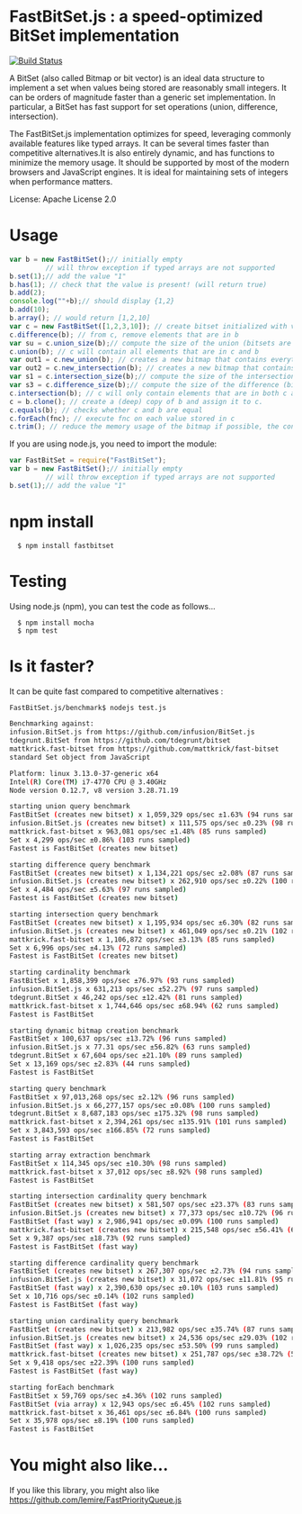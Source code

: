 # FastBitSet.js : a speed-optimized BitSet implementation
[![Build Status](https://travis-ci.org/lemire/FastBitSet.js.png)](https://travis-ci.org/lemire/FastBitSet.js) 


A BitSet  (also called Bitmap or bit vector) is an ideal data structure to implement a
set when values being stored are reasonably small integers. It can be orders of magnitude
faster than a generic set implementation. In particular, a BitSet has fast support for set
operations (union, difference, intersection).

The FastBitSet.js implementation optimizes for speed, leveraging commonly available features
like typed arrays. It can be several times faster than competitive alternatives.It is also entirely dynamic, and has functions to minimize the memory usage. It should be supported by most of the modern browsers and JavaScript
engines.  It is ideal for maintaining sets of integers when performance matters.

License: Apache License 2.0



Usage
===

```javascript
var b = new FastBitSet();// initially empty
         // will throw exception if typed arrays are not supported
b.set(1);// add the value "1"
b.has(1); // check that the value is present! (will return true)
b.add(2);
console.log(""+b);// should display {1,2}
b.add(10);
b.array(); // would return [1,2,10]
var c = new FastBitSet([1,2,3,10]); // create bitset initialized with values 1,2,3,10
c.difference(b); // from c, remove elements that are in b
var su = c.union_size(b);// compute the size of the union (bitsets are unchanged)
c.union(b); // c will contain all elements that are in c and b
var out1 = c.new_union(b); // creates a new bitmap that contains everything in c and b 
var out2 = c.new_intersection(b); // creates a new bitmap that contains everything that is in both c and b 
var s1 = c.intersection_size(b);// compute the size of the intersection (bitsets are unchanged)
var s3 = c.difference_size(b);// compute the size of the difference (bitsets are unchanged)
c.intersection(b); // c will only contain elements that are in both c and b
c = b.clone(); // create a (deep) copy of b and assign it to c.
c.equals(b); // checks whether c and b are equal
c.forEach(fnc); // execute fnc on each value stored in c
c.trim(); // reduce the memory usage of the bitmap if possible, the content remains the same 
```

If you are using node.js, you need to import the module:

```javascript
var FastBitSet = require("FastBitSet");
var b = new FastBitSet();// initially empty
         // will throw exception if typed arrays are not supported
b.set(1);// add the value "1"
```
npm install
===

      $ npm install fastbitset

Testing
===

Using node.js (npm), you can test the code as follows...

      $ npm install mocha
      $ npm test



Is it faster?
===

It can be quite fast compared to competitive alternatives :

```bash
FastBitSet.js/benchmark$ nodejs test.js

Benchmarking against:
infusion.BitSet.js from https://github.com/infusion/BitSet.js
tdegrunt.BitSet from https://github.com/tdegrunt/bitset
mattkrick.fast-bitset from https://github.com/mattkrick/fast-bitset
standard Set object from JavaScript

Platform: linux 3.13.0-37-generic x64
Intel(R) Core(TM) i7-4770 CPU @ 3.40GHz
Node version 0.12.7, v8 version 3.28.71.19

starting union query benchmark
FastBitSet (creates new bitset) x 1,059,329 ops/sec ±1.63% (94 runs sampled)
infusion.BitSet.js (creates new bitset) x 111,575 ops/sec ±0.23% (98 runs sampled)
mattkrick.fast-bitset x 963,081 ops/sec ±1.48% (85 runs sampled)
Set x 4,299 ops/sec ±0.86% (103 runs sampled)
Fastest is FastBitSet (creates new bitset)

starting difference query benchmark
FastBitSet (creates new bitset) x 1,134,221 ops/sec ±2.08% (87 runs sampled)
infusion.BitSet.js (creates new bitset) x 262,910 ops/sec ±0.22% (100 runs sampled)
Set x 4,484 ops/sec ±5.63% (97 runs sampled)
Fastest is FastBitSet (creates new bitset)

starting intersection query benchmark
FastBitSet (creates new bitset) x 1,195,934 ops/sec ±6.30% (82 runs sampled)
infusion.BitSet.js (creates new bitset) x 461,049 ops/sec ±0.21% (102 runs sampled)
mattkrick.fast-bitset x 1,106,872 ops/sec ±3.13% (85 runs sampled)
Set x 6,996 ops/sec ±4.13% (72 runs sampled)
Fastest is FastBitSet (creates new bitset)

starting cardinality benchmark
FastBitSet x 1,858,399 ops/sec ±76.97% (93 runs sampled)
infusion.BitSet.js x 631,213 ops/sec ±52.27% (97 runs sampled)
tdegrunt.BitSet x 46,242 ops/sec ±12.42% (81 runs sampled)
mattkrick.fast-bitset x 1,744,646 ops/sec ±68.94% (62 runs sampled)
Fastest is FastBitSet

starting dynamic bitmap creation benchmark
FastBitSet x 100,637 ops/sec ±13.72% (96 runs sampled)
infusion.BitSet.js x 77.31 ops/sec ±56.82% (63 runs sampled)
tdegrunt.BitSet x 67,604 ops/sec ±21.10% (89 runs sampled)
Set x 13,169 ops/sec ±2.83% (44 runs sampled)
Fastest is FastBitSet

starting query benchmark
FastBitSet x 97,013,268 ops/sec ±2.12% (96 runs sampled)
infusion.BitSet.js x 66,277,157 ops/sec ±0.08% (100 runs sampled)
tdegrunt.BitSet x 8,687,183 ops/sec ±175.32% (98 runs sampled)
mattkrick.fast-bitset x 2,394,261 ops/sec ±135.91% (101 runs sampled)
Set x 3,843,593 ops/sec ±166.85% (72 runs sampled)
Fastest is FastBitSet

starting array extraction benchmark
FastBitSet x 114,345 ops/sec ±10.30% (98 runs sampled)
mattkrick.fast-bitset x 37,012 ops/sec ±8.92% (98 runs sampled)
Fastest is FastBitSet

starting intersection cardinality query benchmark
FastBitSet (creates new bitset) x 581,507 ops/sec ±23.37% (83 runs sampled)
infusion.BitSet.js (creates new bitset) x 77,373 ops/sec ±10.72% (96 runs sampled)
FastBitSet (fast way) x 2,986,941 ops/sec ±0.09% (100 runs sampled)
mattkrick.fast-bitset (creates new bitset) x 215,548 ops/sec ±56.41% (61 runs sampled)
Set x 9,387 ops/sec ±18.73% (92 runs sampled)
Fastest is FastBitSet (fast way)

starting difference cardinality query benchmark
FastBitSet (creates new bitset) x 267,307 ops/sec ±2.73% (94 runs sampled)
infusion.BitSet.js (creates new bitset) x 31,072 ops/sec ±11.81% (95 runs sampled)
FastBitSet (fast way) x 2,390,630 ops/sec ±0.10% (103 runs sampled)
Set x 10,716 ops/sec ±0.14% (102 runs sampled)
Fastest is FastBitSet (fast way)

starting union cardinality query benchmark
FastBitSet (creates new bitset) x 213,982 ops/sec ±35.74% (87 runs sampled)
infusion.BitSet.js (creates new bitset) x 24,536 ops/sec ±29.03% (102 runs sampled)
FastBitSet (fast way) x 1,026,235 ops/sec ±53.50% (99 runs sampled)
mattkrick.fast-bitset (creates new bitset) x 251,787 ops/sec ±38.72% (58 runs sampled)
Set x 9,418 ops/sec ±22.39% (100 runs sampled)
Fastest is FastBitSet (fast way)

starting forEach benchmark
FastBitSet x 59,769 ops/sec ±4.36% (102 runs sampled)
FastBitSet (via array) x 12,943 ops/sec ±6.45% (102 runs sampled)
mattkrick.fast-bitset x 36,461 ops/sec ±6.84% (100 runs sampled)
Set x 35,978 ops/sec ±8.19% (100 runs sampled)
Fastest is FastBitSet
```

You might also like...
===

If you like this library, you might also like https://github.com/lemire/FastPriorityQueue.js
